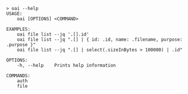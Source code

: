﻿```shell
> oai --help
USAGE:
    oai [OPTIONS] <COMMAND>

EXAMPLES:
    oai file list --jq '.[].id'
    oai file list --jq ".[] | { id: .id, name: .filename, purpose: .purpose }"
    oai file list --jq ".[] | select(.sizeInBytes > 100000) | .id"

OPTIONS:
    -h, --help    Prints help information

COMMANDS:
    auth     
    file     
